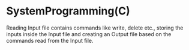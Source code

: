 # SystemProgramming(C)
 Reading Input file contains commands like write, delete etc., storing the inputs inside the Input file and creating an Output file based on the commands read from the Input file.
